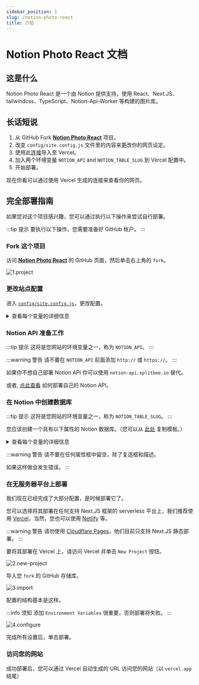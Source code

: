 ```yaml
---
sidebar_position: 1
slug: /notion-photo-react
title: 介绍
---
```


# Notion Photo React 文档

## 这是什么

Notion Photo React 是一个由 Notion 提供支持，使用 React、Next.JS、tailwindcss、TypeScript、Notion-Api-Worker 等构建的图片库。

## 长话短说

1. 从 GitHub Fork [**Notion Photo React**](https://github.com/Harry-Yep/Notion-Photo-React) 项目。
2. 改变 `config/site.config.js` 文件里的内容来更改你的网页设定。
3. 使用此[连接](https://vercel.com/new/git/external?repository-url=https%3A%2F%2Fgithub.com%2FHarry-Yep%2FNotion-Photo-React)导入至 Vercel。
4. 加入两个环境变量 `NOTION_API` and `NOTION_TABLE_SLUG` 到 Vercel 配置中。
5. 开始部署。

现在你看可以通过使用 Vercel 生成的连接来查看你的网页。

## 完全部署指南

如果您对这个项目感兴趣，您可以通过执行以下操作来尝试自行部署。

:::tip 提示
要执行以下操作，您需要准备好 GitHub 帐户。
:::

### Fork 这个项目

访问 [**Notion Photo React**](https://github.com/Harry-Yep/Notion-Photo-React) 的 GitHub 页面，然后单击右上角的 `fork`。

![1.project](/docs/notion-photo-react/intro/1.project.png)

### 更改站点配置

进入 [`config/site.config.js`](https://github.com/Harry-Yep/Notion-Photo-React/blob/main/config/site.config.js)，更改配置。

<details>
  <summary>查看每个变量的详细信息</summary>

```js
module.exports = {
    global: {
        author: 'Harry Yep', // The Photo Gallery author
        site: {
            name: 'Notion Photo React Example', // The Photo Gallery title
            description: 'Photo Gallery built with Notion, React, Next.js, tailwindcss, TypeScript, Notion-Api-Worker and more.', // The Photo Gallery description
            url: 'https://react-notion-blog.demo.harisfox.com/', // The Photo Gallery URL
            banner_img: `https://cdn.harrly.com/project/GitHub/Notion-Photo-React/img/Notion-Photo-React.Banner.png`, // The Photo Gallery Open Graph image
            language: [
                // The supported language of the Blog (Not recommand to change, only support **简体中文** and **British England** so far)
                {
                    name: 'British English', // The language name (Default is **British English**)
                    code: 'en-GB', // The language code, this is related the URL you visited. For example, `blog.example.com/zh-CN` stand for **简体中文** of the blog.
                },
                {
                    name: 'Simplified Chinese',
                    code: 'zh-CN',
                },
            ],
        },
        content: {
            header: {
                description: `...`, // The description of the Photo Gallery, which will be shown on the header of the page. JSX supported.
            },
            license: {
                name: 'CC BY-NC-SA 4.0', // The License Name
                url: 'https://creativecommons.org/licenses/by-nc-sa/4.0/', // The License agreement URL
            },
        },
        analytics: {
            google: '', // The Google Analytics UA Code
            splitbee: 'O1KKIQNSGP18', // The Splitbee Analytics Code
        },
    },
};
```

</details>

### Notion API 准备工作

:::tip 提示
这将是您网站的环境变量之一，称为 `NOTION_API`。
:::

:::warning 警告
请不要在 `NOTION_API` 前面添加 `http://` 或 `https://`。
:::

如果你不想自己部署 Notion API 你可以使用 `notion-api.splitbee.io` 替代。

或者, [点此查看](https://github.com/splitbee/notion-api-worker) 如何部署自己的 Notion API。

### 在 Notion 中创建数据库

:::tip 提示
这将是您网站的环境变量之一，称为 `NOTION_TABLE_SLUG`。
:::

您应该创建一个具有以下属性的 Notion 数据库。（您可以从 [此处](https://harrly.notion.site/d04d7d2efc9a4e79a3c98d7d4c9e8fc9) 复制模板。）

<details>
  <summary>查看每个变量的详细信息</summary>

```
title: Title
location: Select
published: Checkbox
date: Date
slug: Text
url: URL (Your photo image url)
```

</details>

:::warning 警告
请不要在任何属性框中留空，除了复选框和描述。

如果这样做会发生错误。
:::

### 在无服务器平台上部署

我们现在已经完成了大部分配置，是时候部署它了。

您可以选择将其部署在任何支持 Next.JS 框架的 serverless 平台上，我们推荐使用 [Vercel](https://vercel.com)，当然，您也可以使用 [Netlify](https://www.netlify.com/) 等。

:::warning 警告
请勿使用 [Cloudflare Pages](https://pages.cloudflare.com/)，他们目前只支持 Next.JS 静态部署。
:::

要将其部署在 Vercel 上，请访问 Vercel 并单击 `New Project` 按钮。

![2.new-project](/docs/notion-photo-react/intro/2.new-project.png)

导入您 `fork` 的 GitHub 存储库。

![3.import](/docs/notion-photo-react/intro/3.import.png)

配置的结构基本是这样。

:::info 须知
添加 `Environment Variables` 很重要，否则部署将失败。
:::

![4.configure](/docs/notion-photo-react/intro/4.configure.png)

完成所有设置后，单击部署。

### 访问您的网站

成功部署后，您可以通过 Vercel 自动生成的 URL 访问您的网站（以 `vercel.app` 结尾）
